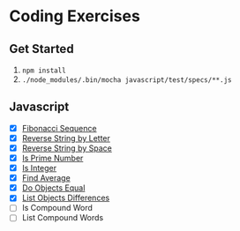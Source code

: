 # Coding Exercises

## Get Started

1. `npm install`
2. `./node_modules/.bin/mocha javascript/test/specs/**.js`

## Javascript

- [x] [Fibonacci Sequence](./javascript/fibonacciSequence.js)
- [x] [Reverse String by Letter](./javascript/reverseStringByLetter.js)
- [x] [Reverse String by Space](./javascript/reverseStringBySpace.js)
- [x] [Is Prime Number](./javascript/isPrimeNumber.js)
- [x] [Is Integer](./javascript/isInteger.js)
- [x] [Find Average](./javascript/findAverage.js)
- [x] [Do Objects Equal](./javascript/compareObjects.js)
- [x] [List Objects Differences](./javascript/compareObjects.js)
- [ ] Is Compound Word
- [ ] List Compound Words
